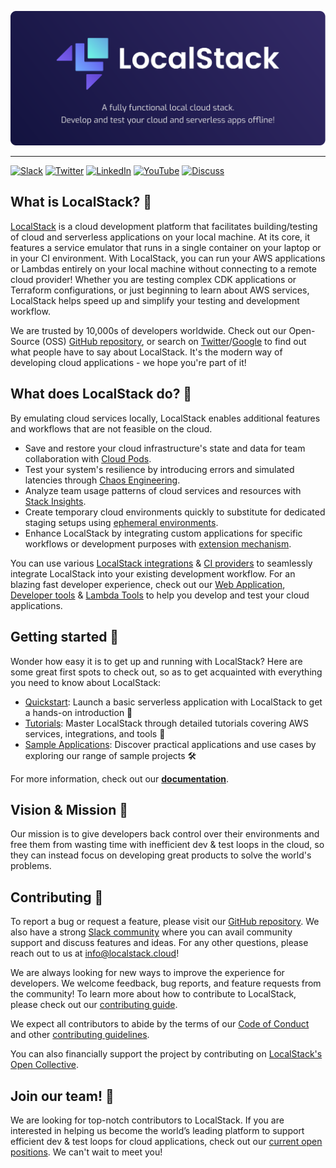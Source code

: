 <p align="center">
    <img src="/assets/localstack-readme-banner.svg" alt="" />
</p>

---

[![Slack](https://img.shields.io/badge/Slack-@localstack-purple.svg)](https://localstack.cloud/slack)
[![Twitter](https://img.shields.io/badge/Twitter-@localstack-9cf.svg)](https://twitter.com/localstack)
[![LinkedIn](https://img.shields.io/badge/LinkedIn-@localstack-darkblue.svg)](https://www.linkedin.com/company/localstack-cloud)
[![YouTube](https://img.shields.io/badge/YouTube-@localstack-red.svg)](https://www.youtube.com/@localstack)
[![Discuss](https://img.shields.io/badge/Discuss-@localstack-white.svg)](https://discuss.localstack.cloud)

## What is LocalStack? 🤔

[LocalStack](https://localstack.cloud) is a cloud development platform that facilitates building/testing of cloud and serverless applications on your local machine. At its core, it features a service emulator that runs in a single container on your laptop or in your CI environment. With LocalStack, you can run your AWS applications or Lambdas entirely on your local machine without connecting to a remote cloud provider! Whether you are testing complex CDK applications or Terraform configurations, or just beginning to learn about AWS services, LocalStack helps speed up and simplify your testing and development workflow.

We are trusted by 10,000s of developers worldwide. Check out our Open-Source (OSS) [GitHub repository](https://github.com/localstack/localstack), or search on [Twitter](https://twitter.com/search?q=localstack)/[Google](https://www.google.com/search?q=LocalStack+AWS) to find out what people have to say about LocalStack. It's the modern way of developing cloud applications - we hope you're part of it!

## What does LocalStack do? 🤯

By emulating cloud services locally, LocalStack enables additional features and workflows that are not feasible on the cloud.

-   Save and restore your cloud infrastructure's state and data for team collaboration with [Cloud Pods](https://docs.localstack.cloud/user-guide/cloud-pods/).
-   Test your system's resilience by introducing errors and simulated latencies through [Chaos Engineering](https://docs.localstack.cloud/user-guide/chaos-engineering/).
-   Analyze team usage patterns of cloud services and resources with [Stack Insights](https://docs.localstack.cloud/user-guide/web-application/stack-insights/).
-   Create temporary cloud environments quickly to substitute for dedicated staging setups using [ephemeral environments](https://docs.localstack.cloud/user-guide/cloud-sandbox/).
-   Enhance LocalStack by integrating custom applications for specific workflows or development purposes with [extension mechanism](https://docs.localstack.cloud/user-guide/extensions/).

You can use various [LocalStack integrations](https://docs.localstack.cloud/integrations/) & [CI providers](https://docs.localstack.cloud/user-guide/ci/) to seamlessly integrate LocalStack into your existing development workflow. For an blazing fast developer experience, check out our [Web Application](https://docs.localstack.cloud/user-guide/web-application/), [Developer tools](https://docs.localstack.cloud/tools/) & [Lambda Tools](https://docs.localstack.cloud/user-guide/lambda-tools/) to help you develop and test your cloud applications.

## Getting started 🚀

Wonder how easy it is to get up and running with LocalStack? Here are some great first spots to check out, so as to get acquainted with everything you need to know about LocalStack:

-   [Quickstart](https://docs.localstack.cloud/getting-started/quickstart): Launch a basic serverless application with LocalStack to get a hands-on introduction 🚀
-   [Tutorials](https://docs.localstack.cloud/tutorials): Master LocalStack through detailed tutorials covering AWS services, integrations, and tools 📗
-   [Sample Applications](https://docs.localstack.cloud/applications/): Discover practical applications and use cases by exploring our range of sample projects 🛠

For more information, check out our [**documentation**](https://docs.localstack.cloud/).

## Vision & Mission 🎯

Our mission is to give developers back control over their environments and free them from wasting time with inefficient dev & test loops in the cloud, so they can instead focus on developing great products to solve the world's problems.

## Contributing 💪

To report a bug or request a feature, please visit our [GitHub repository](https://github.com/localstack/localstack). We also have a strong [Slack community](https://localstack.cloud/slack) where you can avail community support and discuss features and ideas. For any other questions, please reach out to us at [info@localstack.cloud](mailto:info@localstack.cloud)!

We are always looking for new ways to improve the experience for developers. We welcome feedback, bug reports, and feature requests from the community! To learn more about how to contribute to LocalStack, please check out our [contributing guide](https://docs.localstack.cloud/contributing/).

We expect all contributors to abide by the terms of our [Code of Conduct](https://github.com/localstack/.github/blob/main/CODE_OF_CONDUCT.md) and other [contributing guidelines](https://github.com/localstack/.github/blob/main/CONTRIBUTING.md).

You can also financially support the project by contributing on [LocalStack's Open Collective](https://opencollective.com/localstack).

## Join our team! 🤝

We are looking for top-notch contributors to LocalStack. If you are interested in helping us become the world’s leading platform to support efficient dev & test loops for cloud applications, check out our [current open positions](https://www.localstack.cloud/careers). We can't wait to meet you!

